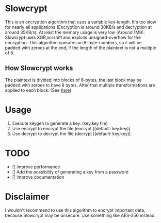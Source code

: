 # Slowcrypt
This is an encryption algorithm that uses a variable key-length.
It's too slow for nearly all applications (Encryption is around 30KB/s and decryption 
at around 35KB/s). At least the memory usage is very low (Around 1MB).
Slowcrypt uses XOR,xorshift and exploits unsigned-overflow for the encryption.
This algorithm operates on 8-byte-numbers, so it will be padded with zeroes at the end, if the length of the plaintext 
is not a multiple of 8.
## How Slowcrypt works
The plaintext is divided into blocks of 8-bytes, the last block may be padded with zeroes to have 8 bytes.
After that multiple transformations are applied to each block. (See [here](src/encrypt.c))
# Usage
1. Execute keygen to generate a key. (key.key file)
2. Use encrypt to encrypt the file (encrypt <inFile> <outFile> [<keyfile>(default: key.key)]
2. Use decrypt to decrypt the file (decrypt <inFile> <outFile> [<keyfile>(default: key.key)]

# TODO
- [] Improve performance
- [] Add the possibility of generating a key from a password
- [] Improve documentation

# Disclaimer
I wouldn't recommend to use this algorithm to encrypt important data, because Slowcrypt may be unsecure.
Use something like AES-256 instead.
